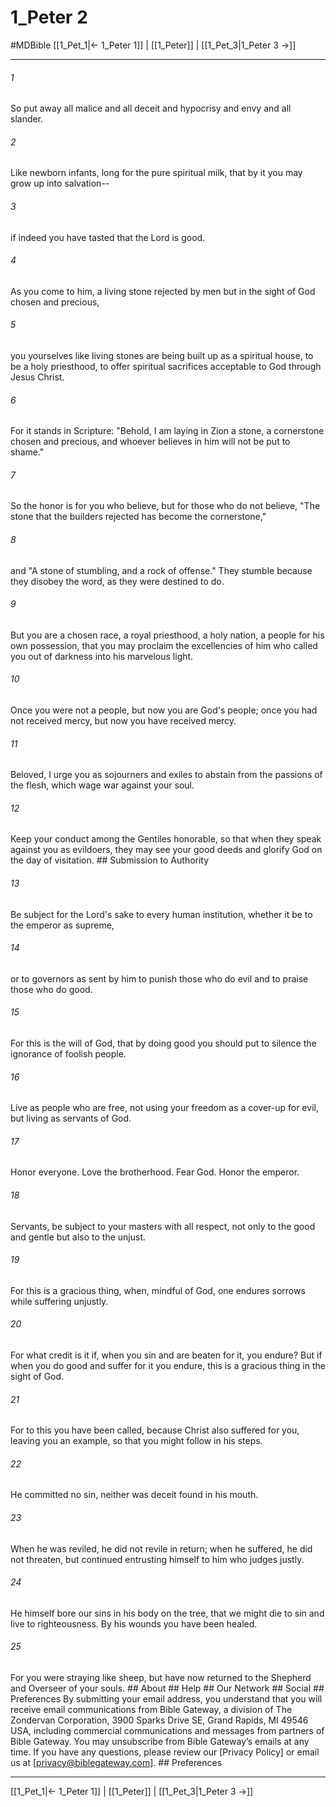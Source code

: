 # 1_Peter 2
#MDBible
[[1_Pet_1|← 1_Peter 1]] | [[1_Peter]] | [[1_Pet_3|1_Peter 3 →]]

***






###### 1 


So put away all malice and all deceit and hypocrisy and envy and all slander. 





###### 2 


Like newborn infants, long for the pure spiritual milk, that by it you may grow up into salvation-- 





###### 3 


if indeed you have tasted that the Lord is good. 





###### 4 


As you come to him, a living stone rejected by men but in the sight of God chosen and precious, 





###### 5 


you yourselves like living stones are being built up as a spiritual house, to be a holy priesthood, to offer spiritual sacrifices acceptable to God through Jesus Christ. 





###### 6 


For it stands in Scripture: "Behold, I am laying in Zion a stone, a cornerstone chosen and precious, and whoever believes in him will not be put to shame." 





###### 7 


So the honor is for you who believe, but for those who do not believe, "The stone that the builders rejected has become the cornerstone," 





###### 8 


and "A stone of stumbling, and a rock of offense." They stumble because they disobey the word, as they were destined to do. 





###### 9 


But you are a chosen race, a royal priesthood, a holy nation, a people for his own possession, that you may proclaim the excellencies of him who called you out of darkness into his marvelous light. 





###### 10 


Once you were not a people, but now you are God's people; once you had not received mercy, but now you have received mercy. 





###### 11 


Beloved, I urge you as sojourners and exiles to abstain from the passions of the flesh, which wage war against your soul. 





###### 12 


Keep your conduct among the Gentiles honorable, so that when they speak against you as evildoers, they may see your good deeds and glorify God on the day of visitation. ## Submission to Authority 





###### 13 


Be subject for the Lord's sake to every human institution, whether it be to the emperor as supreme, 





###### 14 


or to governors as sent by him to punish those who do evil and to praise those who do good. 





###### 15 


For this is the will of God, that by doing good you should put to silence the ignorance of foolish people. 





###### 16 


Live as people who are free, not using your freedom as a cover-up for evil, but living as servants of God. 





###### 17 


Honor everyone. Love the brotherhood. Fear God. Honor the emperor. 





###### 18 


Servants, be subject to your masters with all respect, not only to the good and gentle but also to the unjust. 





###### 19 


For this is a gracious thing, when, mindful of God, one endures sorrows while suffering unjustly. 





###### 20 


For what credit is it if, when you sin and are beaten for it, you endure? But if when you do good and suffer for it you endure, this is a gracious thing in the sight of God. 





###### 21 


For to this you have been called, because Christ also suffered for you, leaving you an example, so that you might follow in his steps. 





###### 22 


He committed no sin, neither was deceit found in his mouth. 





###### 23 


When he was reviled, he did not revile in return; when he suffered, he did not threaten, but continued entrusting himself to him who judges justly. 





###### 24 


He himself bore our sins in his body on the tree, that we might die to sin and live to righteousness. By his wounds you have been healed. 





###### 25 


For you were straying like sheep, but have now returned to the Shepherd and Overseer of your souls. ## About ## Help ## Our Network ## Social ## Preferences By submitting your email address, you understand that you will receive email communications from Bible Gateway, a division of The Zondervan Corporation, 3900 Sparks Drive SE, Grand Rapids, MI 49546 USA, including commercial communications and messages from partners of Bible Gateway. You may unsubscribe from Bible Gateway&rsquo;s emails at any time. If you have any questions, please review our [Privacy Policy] or email us at [privacy@biblegateway.com]. ## Preferences

***

[[1_Pet_1|← 1_Peter 1]] | [[1_Peter]] | [[1_Pet_3|1_Peter 3 →]]
